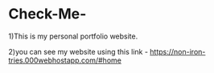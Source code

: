 # Check-Me-
1)This is my personal portfolio website.



2)you can see my website using this link - https://non-iron-tries.000webhostapp.com/#home
